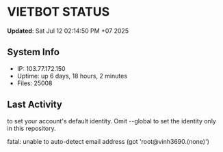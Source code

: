 # VIETBOT STATUS
**Updated**: Sat Jul 12 02:14:50 PM +07 2025

## System Info
- IP: 103.77.172.150
- Uptime: up 6 days, 18 hours, 2 minutes
- Files: 25008

## Last Activity

to set your account's default identity.
Omit --global to set the identity only in this repository.

fatal: unable to auto-detect email address (got 'root@vinh3690.(none)')
